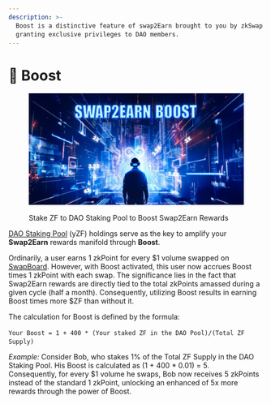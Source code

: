 ```yaml
---
description: >-
  Boost is a distinctive feature of swap2Earn brought to you by zkSwap Finance,
  granting exclusive privileges to DAO members.
---
```


# 🍄 Boost

<figure><img src="../.gitbook/assets/image (82).png" alt=""><figcaption><p>Stake ZF to DAO Staking Pool to Boost Swap2Earn Rewards</p></figcaption></figure>

[DAO Staking Pool](https://zkswap.finance/earn/staking) (yZF) holdings serve as the key to amplify your **Swap2Earn** rewards manifold through **Boost**.

Ordinarily, a user earns 1 zkPoint for every $1 volume swapped on [SwapBoard](https://zkswap.finance/swapboard). However, with Boost activated, this user now accrues Boost times 1 zkPoint with each swap. The significance lies in the fact that Swap2Earn rewards are directly tied to the total zkPoints amassed during a given cycle (half a month). Consequently, utilizing Boost results in earning Boost times more $ZF than without it.

The calculation for Boost is defined by the formula:&#x20;

`Your Boost = 1 + 400 * (Your staked ZF in the DAO Pool)/(Total ZF Supply)`

_Example:_ Consider Bob, who stakes 1% of the Total ZF Supply in the DAO Staking Pool. His Boost is calculated as (1 + 400 \* 0.01) = 5. \
Consequently, for every $1 volume he swaps, Bob now receives 5 zkPoints instead of the standard 1 zkPoint, unlocking an enhanced of 5x more rewards through the power of Boost.
